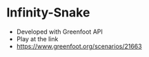 # Infinity-Snake
- Developed with Greenfoot API
- Play at the link
- https://www.greenfoot.org/scenarios/21663
